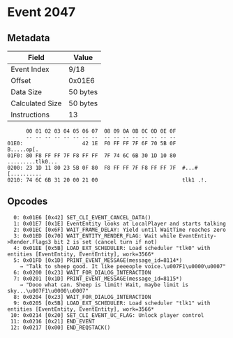 # Event 2047

## Metadata

| Field           | Value    |
|-----------------|----------|
| Event Index     | 9/18     |
| Offset          | 0x01E6   |
| Data Size       | 50 bytes |
| Calculated Size | 50 bytes |
| Instructions    | 13       |

```
      00 01 02 03 04 05 06 07  08 09 0A 0B 0C 0D 0E 0F
      -- -- -- -- -- -- -- --  -- -- -- -- -- -- -- --
01E0:                   42 1E  F0 FF FF 7F 6F 70 5B 0F        B.....op[.
01F0: 80 F8 FF FF 7F F8 FF FF  7F 74 6C 6B 30 1D 10 80  .........tlk0...
0200: 23 1D 11 80 23 5B 0F 80  F8 FF FF 7F F8 FF FF 7F  #...#[..........
0210: 74 6C 6B 31 20 00 21 00                           tlk1 .!.        
```

## Opcodes

```
  0: 0x01E6 [0x42] SET_CLI_EVENT_CANCEL_DATA()
  1: 0x01E7 [0x1E] EventEntity looks at LocalPlayer and starts talking
  2: 0x01EC [0x6F] WAIT_FRAME_DELAY: Yield until WaitTime reaches zero
  3: 0x01ED [0x70] WAIT_ENTITY_RENDER_FLAG: Wait while EventEntity->Render.Flags3 bit 2 is set (cancel turn if not)
  4: 0x01EE [0x5B] LOAD_EXT_SCHEDULER: Load scheduler "tlk0" with entities [EventEntity, EventEntity], work=3566*
  5: 0x01FD [0x1D] PRINT_EVENT_MESSAGE(message_id=8114*)
    → "Talk to sheep good. It like peeeople voice.\u007F1\u0000\u0007"
  6: 0x0200 [0x23] WAIT_FOR_DIALOG_INTERACTION
  7: 0x0201 [0x1D] PRINT_EVENT_MESSAGE(message_id=8115*)
    → "Dooo what can. Sheep is limit! Wait, maybe limit is sky...\u007F1\u0000\u0007"
  8: 0x0204 [0x23] WAIT_FOR_DIALOG_INTERACTION
  9: 0x0205 [0x5B] LOAD_EXT_SCHEDULER: Load scheduler "tlk1" with entities [EventEntity, EventEntity], work=3566*
 10: 0x0214 [0x20] SET_CLI_EVENT_UC_FLAG: Unlock player control
 11: 0x0216 [0x21] END_EVENT
 12: 0x0217 [0x00] END_REQSTACK()
```

